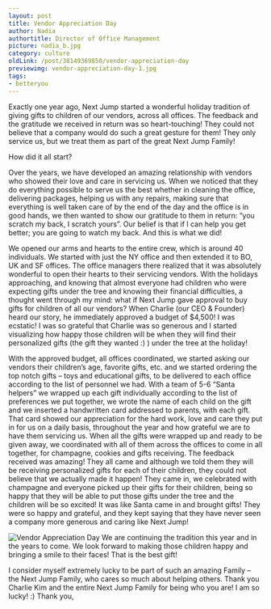 ```yaml
---
layout: post
title: Vendor Appreciation Day
author: Nadia
authortitle: Director of Office Management
picture: nadia_b.jpg
category: culture
oldLink: /post/38149369850/vendor-appreciation-day
previewimg: vendor-appreciation-day-1.jpg
tags:
- betteryou
---
```


Exactly one year ago, Next Jump started a wonderful holiday tradition of giving gifts to children of our vendors, across all offices. The feedback and the gratitude we received in return was so heart-touching! They could not believe that a company would do such a great gesture for them! They only service us, but we treat them as part of the great Next Jump Family!

How did it all start?

Over the years, we have developed an amazing relationship with vendors who showed their love and care in servicing us. When we noticed that they do everything possible to serve us the best whether in cleaning the office, delivering packages, helping us with any repairs, making sure that everything is well taken care of by the end of the day and the office is in good hands, we then wanted to show our gratitude to them in return: “you scratch my back, I scratch yours”. Our belief is that if I can help you get better; you are going to watch my back. And this is what we did!

We opened our arms and hearts to the entire crew, which is around 40 individuals. We started with just the NY office and then extended it to BO, UK and SF offices. The office managers there realized that it was absolutely wonderful to open their hearts to their servicing vendors. With the holidays approaching, and knowing that almost everyone had children who were expecting gifts under the tree and knowing their financial difficulties, a thought went through my mind: what if Next Jump gave approval to buy gifts for children of all our vendors? When Charlie (our CEO & Founder) heard our story, he immediately approved a budget of $4,500! I was ecstatic! I was so grateful that Charlie was so generous and I started visualizing how happy those children will be when they will find their personalized gifts (the gift they wanted :) ) under the tree at the holiday!

With the approved budget, all offices coordinated, we started asking our vendors their children’s age, favorite gifts, etc. and we started ordering the top notch gifts – toys and educational gifts, to be delivered to each office according to the list of personnel we had. With a team of 5-6 “Santa helpers” we wrapped up each gift individually according to the list of preferences we put together, we wrote the name of each child on the gift and we inserted a handwritten card addressed to parents, with each gift. That card showed our appreciation for the hard work, love and care they put in for us on a daily basis, throughout the year and how grateful we are to have them servicing us. When all the gifts were wrapped up and ready to be given away, we coordinated with all of them across the offices to come in all together, for champagne, cookies and gifts receiving. The feedback received was amazing! They all came and although we told them they will be receiving personalized gifts for each of their children, they could not believe that we actually made it happen! They came in, we celebrated with champagne and everyone picked up their gifts for their children, being so happy that they will be able to put those gifts under the tree and the children will be so excited! It was like Santa came in and brought gifts! They were so happy and grateful, and they kept saying that they have never seen a company more generous and caring like Next Jump!

![Vendor Appreciation Day](/images/vendor-appreciation-day-1.jpg)
We are continuing the tradition this year and in the years to come. We look forward to making those children happy and bringing a smile to their faces! That is the best gift!

I consider myself extremely lucky to be part of such an amazing Family – the Next Jump Family, who cares so much about helping others. Thank you Charlie Kim and the entire Next Jump Family for being who you are! I am so lucky! :)
Thank you,
